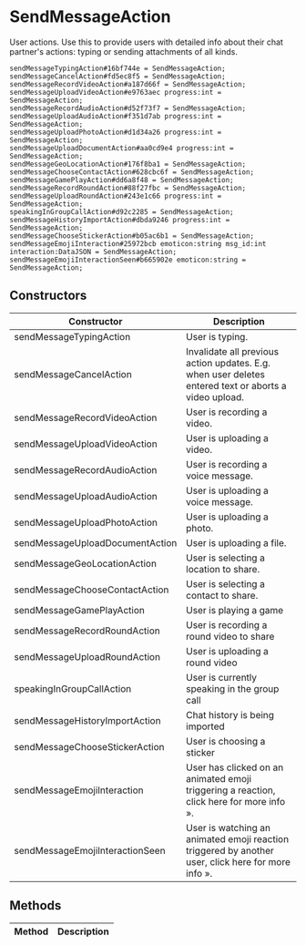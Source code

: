 # SendMessageAction
User actions. Use this to provide users with detailed info about their chat partner's actions: typing or sending attachments of all kinds.

```
sendMessageTypingAction#16bf744e = SendMessageAction;
sendMessageCancelAction#fd5ec8f5 = SendMessageAction;
sendMessageRecordVideoAction#a187d66f = SendMessageAction;
sendMessageUploadVideoAction#e9763aec progress:int = SendMessageAction;
sendMessageRecordAudioAction#d52f73f7 = SendMessageAction;
sendMessageUploadAudioAction#f351d7ab progress:int = SendMessageAction;
sendMessageUploadPhotoAction#d1d34a26 progress:int = SendMessageAction;
sendMessageUploadDocumentAction#aa0cd9e4 progress:int = SendMessageAction;
sendMessageGeoLocationAction#176f8ba1 = SendMessageAction;
sendMessageChooseContactAction#628cbc6f = SendMessageAction;
sendMessageGamePlayAction#dd6a8f48 = SendMessageAction;
sendMessageRecordRoundAction#88f27fbc = SendMessageAction;
sendMessageUploadRoundAction#243e1c66 progress:int = SendMessageAction;
speakingInGroupCallAction#d92c2285 = SendMessageAction;
sendMessageHistoryImportAction#dbda9246 progress:int = SendMessageAction;
sendMessageChooseStickerAction#b05ac6b1 = SendMessageAction;
sendMessageEmojiInteraction#25972bcb emoticon:string msg_id:int interaction:DataJSON = SendMessageAction;
sendMessageEmojiInteractionSeen#b665902e emoticon:string = SendMessageAction;
```

## Constructors
| Constructor | Description |
| ---- | ----------- |
| sendMessageTypingAction | User is typing. |
| sendMessageCancelAction | Invalidate all previous action updates. E.g. when user deletes entered text or aborts a video upload. |
| sendMessageRecordVideoAction | User is recording a video. |
| sendMessageUploadVideoAction | User is uploading a video. |
| sendMessageRecordAudioAction | User is recording a voice message. |
| sendMessageUploadAudioAction | User is uploading a voice message. |
| sendMessageUploadPhotoAction | User is uploading a photo. |
| sendMessageUploadDocumentAction | User is uploading a file. |
| sendMessageGeoLocationAction | User is selecting a location to share. |
| sendMessageChooseContactAction | User is selecting a contact to share. |
| sendMessageGamePlayAction | User is playing a game |
| sendMessageRecordRoundAction | User is recording a round video to share |
| sendMessageUploadRoundAction | User is uploading a round video |
| speakingInGroupCallAction | User is currently speaking in the group call |
| sendMessageHistoryImportAction | Chat history is being imported |
| sendMessageChooseStickerAction | User is choosing a sticker |
| sendMessageEmojiInteraction | User has clicked on an animated emoji triggering a reaction, click here for more info ». |
| sendMessageEmojiInteractionSeen | User is watching an animated emoji reaction triggered by another user, click here for more info ». |


## Methods
| Method | Description |
| ---- | ----------- |


